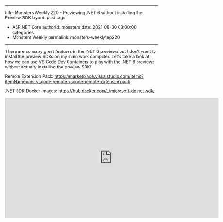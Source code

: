 
---
title: Monsters Weekly 220 -  Previewing .NET 6 without installing the Preview SDK
layout: post
tags: 
  - ASP.NET Core
authorId: monsters
date: 2021-08-30 08:00:00
categories:
  - Monsters Weekly
permalink: monsters-weekly\ep220
---

There are so many great features in the .NET 6 previews but I don't want to install the preview SDKs on my main work computer. Let's take a look at how we can use VS Code Dev Containers to play with the .NET 6 previews without actually installing the preview SDK!

Remote Extension Pack: 
https://marketplace.visualstudio.com/items?itemName=ms-vscode-remote.vscode-remote-extensionpack

.NET SDK Docker Images:
https://hub.docker.com/_/microsoft-dotnet-sdk/

<iframe width="702" height="395" src="https://www.youtube.com/embed/gA4ETvCXFpY" frameborder="0" allow="accelerometer; autoplay; encrypted-media; gyroscope; picture-in-picture" allowfullscreen></iframe>

